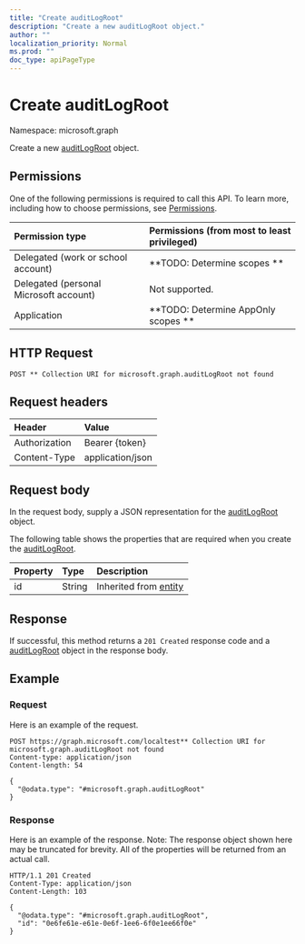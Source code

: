 ```yaml
---
title: "Create auditLogRoot"
description: "Create a new auditLogRoot object."
author: ""
localization_priority: Normal
ms.prod: ""
doc_type: apiPageType
---
```


# Create auditLogRoot

Namespace: microsoft.graph

Create a new [auditLogRoot](../resources/auditlogroot.md) object.

## Permissions
One of the following permissions is required to call this API. To learn more, including how to choose permissions, see [Permissions](/concepts/permissions-reference.md).

|Permission type|Permissions (from most to least privileged)|
|:---|:---|
|Delegated (work or school account)|**TODO: Determine scopes **|
|Delegated (personal Microsoft account)|Not supported.|
|Application|**TODO: Determine AppOnly scopes **|

## HTTP Request
<!-- {
  "blockType": "ignored"
}
-->
``` http
POST ** Collection URI for microsoft.graph.auditLogRoot not found
```

## Request headers
|Header|Value|
|:---|:---|
|Authorization|Bearer {token}|
|Content-Type|application/json|

## Request body
In the request body, supply a JSON representation for the [auditLogRoot](../resources/auditlogroot.md) object.

The following table shows the properties that are required when you create the [auditLogRoot](../resources/auditlogroot.md).

|Property|Type|Description|
|:---|:---|:---|
|id|String| Inherited from [entity](../resources/entity.md)|



## Response
If successful, this method returns a `201 Created` response code and a [auditLogRoot](../resources/auditlogroot.md) object in the response body.

## Example

### Request
Here is an example of the request.
<!-- {
  "blockType": "request",
  "name": "create_auditlogroot_from_"
}
-->
``` http
POST https://graph.microsoft.com/localtest** Collection URI for microsoft.graph.auditLogRoot not found
Content-type: application/json
Content-length: 54

{
  "@odata.type": "#microsoft.graph.auditLogRoot"
}
```

### Response
Here is an example of the response. Note: The response object shown here may be truncated for brevity. All of the properties will be returned from an actual call.
<!-- {
  "blockType": "response",
  "truncated": true,
  "@odata.type": "microsoft.graph.auditlogroot"
}
-->
``` http
HTTP/1.1 201 Created
Content-Type: application/json
Content-Length: 103

{
  "@odata.type": "#microsoft.graph.auditLogRoot",
  "id": "0e6fe61e-e61e-0e6f-1ee6-6f0e1ee66f0e"
}
```

